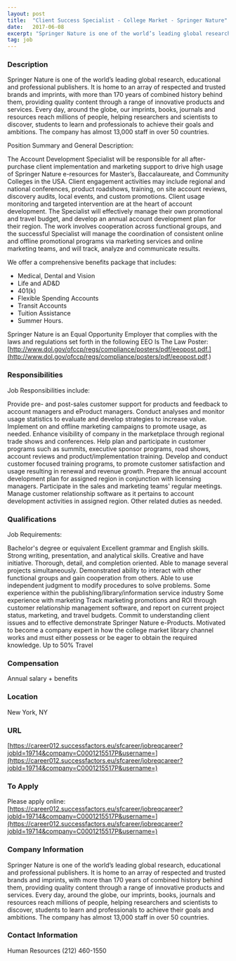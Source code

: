 ```yaml
---
layout: post
title:  "Client Success Specialist - College Market - Springer Nature"
date:   2017-06-08
excerpt: "Springer Nature is one of the world’s leading global research, educational and professional publishers. It is home to an array of respected and trusted brands and imprints, with more than 170 years of combined history behind them, providing quality content through a range of innovative products and services. Every day,..."
tag: job
---
```


### Description   

Springer Nature is one of the world’s leading global research, educational and professional publishers. It is home to an array of respected and trusted brands and imprints, with more than 170 years of combined history behind them, providing quality content through a range of innovative products and services. Every day, around the globe, our imprints, books, journals and resources reach millions of people, helping researchers and scientists to discover, students to learn and professionals to achieve their goals and ambitions. The company has almost 13,000 staff in over 50 countries.

Position Summary and General Description:
 
The Account Development Specialist will be responsible for all after-purchase client implementation and marketing support to drive high usage of Springer Nature e-resources for Master’s, Baccalaureate, and Community Colleges in the USA. Client engagement activities may include regional and national conferences, product roadshows, training, on site account reviews, discovery audits, local events, and custom promotions.  Client usage monitoring and targeted intervention are at the heart of account development.  The Specialist will effectively manage their own promotional and travel budget, and develop an annual account development plan for their region. The work involves cooperation across functional groups, and the successful Specialist will manage the coordination of consistent online and offline promotional programs via marketing services and online marketing teams, and will track, analyze and communicate results.
 
We offer a comprehensive benefits package that includes:
 
- Medical, Dental and Vision
- Life and AD&D
- 401(k)
- Flexible Spending Accounts
- Transit Accounts
- Tuition Assistance
- Summer Hours.
 
Springer Nature is an Equal Opportunity Employer that complies with the laws and regulations set forth in the following EEO Is The Law Poster:
[http://www.dol.gov/ofccp/regs/compliance/posters/pdf/eeopost.pdf.](http://www.dol.gov/ofccp/regs/compliance/posters/pdf/eeopost.pdf.)



### Responsibilities   

 
Job Responsibilities include:
 
Provide pre- and post-sales customer support for products and feedback to account managers and eProduct managers.
Conduct analyses and monitor usage statistics to evaluate and develop strategies to increase value.
Implement on and offline marketing campaigns to promote usage, as needed.
Enhance visibility of company in the marketplace through regional trade shows and conferences.
Help plan and participate in customer programs such as summits, executive sponsor programs, road shows, account reviews and product/implementation training.
Develop and conduct customer focused training programs, to promote customer satisfaction and usage resulting in renewal and revenue growth.
Prepare the annual account development plan for assigned region in conjunction with licensing managers.
Participate in the sales and marketing teams' regular meetings.
Manage customer relationship software as it pertains to account development activities in assigned region.
Other related duties as needed.



### Qualifications   

Job Requirements:
 
Bachelor's degree or equivalent
Excellent grammar and English skills. Strong writing, presentation, and analytical skills. Creative and have initiative.
Thorough, detail, and completion oriented. Able to manage several projects simultaneously.
Demonstrated ability to interact with other functional groups and gain cooperation from others.
Able to use independent judgment to modify procedures to solve problems.
Some experience within the publishing/library/information service industry
Some experience with marketing
Track marketing promotions and ROI through customer relationship management software, and report on current project status, marketing, and travel budgets. 
Commit to understanding client issues and to effective demonstrate Springer Nature e-Products.
Motivated to become a company expert in how the college market library channel works and must either possess or be eager to obtain the required knowledge.
Up to 50% Travel



### Compensation   

Annual salary + benefits


### Location   

New York, NY


### URL   

[https://career012.successfactors.eu/sfcareer/jobreqcareer?jobId=19714&company=C0001215517P&username=](https://career012.successfactors.eu/sfcareer/jobreqcareer?jobId=19714&company=C0001215517P&username=)

### To Apply   

Please apply online:
[https://career012.successfactors.eu/sfcareer/jobreqcareer?jobId=19714&company=C0001215517P&username=](https://career012.successfactors.eu/sfcareer/jobreqcareer?jobId=19714&company=C0001215517P&username=)


### Company Information   

Springer Nature is one of the world’s leading global research, educational and professional publishers. It is home to an array of respected and trusted brands and imprints, with more than 170 years of combined history behind them, providing quality content through a range of innovative products and services. Every day, around the globe, our imprints, books, journals and resources reach millions of people, helping researchers and scientists to discover, students to learn and professionals to achieve their goals and ambitions. The company has almost 13,000 staff in over 50 countries.


### Contact Information   

Human Resources
(212) 460-1550

